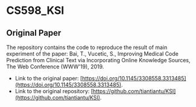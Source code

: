 # CS598_KSI
## Original Paper
The repository contains the code to reproduce the result of main experiment of the paper: Bai, T., Vucetic, S., Improving Medical Code Prediction from Clinical Text via Incorporating Online Knowledge Sources, The Web Conference (WWW'19), 2019.
- Link to the original paper: [https://doi.org/10.1145/3308558.3313485](https://doi.org/10.1145/3308558.3313485).
- Link to the original repository: [https://github.com/tiantiantu/KSI](https://github.com/tiantiantu/KSI).